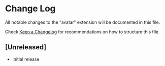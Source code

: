 # Change Log

All notable changes to the "avatar" extension will be documented in this file.

Check [Keep a Changelog](http://keepachangelog.com/) for recommendations on how to structure this file.

## [Unreleased]

- Initial release
